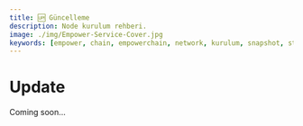 ```yaml
---
title: 🆙 Güncelleme
description: Node kurulum rehberi.
image: ./img/Empower-Service-Cover.jpg
keywords: [empower, chain, empowerchain, network, kurulum, snapshot, statesync, güncelleme]
---
```


# Update

Coming soon...